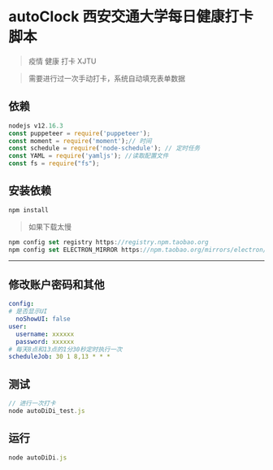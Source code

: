 autoClock 西安交通大学每日健康打卡脚本
=========
>  疫情 健康 打卡  XJTU 

> 需要进行过一次手动打卡，系统自动填充表单数据
## 依赖
```js
nodejs v12.16.3
const puppeteer = require('puppeteer');
const moment = require('moment');// 时间
const schedule = require('node-schedule'); // 定时任务
const YAML = require('yamljs'); //读取配置文件
const fs = require("fs"); 
```

## 安装依赖

```js
npm install
```

> 如果下载太慢

```js
npm config set registry https://registry.npm.taobao.org
npm config set ELECTRON_MIRROR https://npm.taobao.org/mirrors/electron/
```

------------
## 修改账户密码和其他

```yml
config: 
# 是否显示UI
  noShowUI: false
user: 
  username: xxxxxx
  password: xxxxxx
# 每天8点和13点的1分30秒定时执行一次
scheduleJob: 30 1 8,13 * * *
```
## 测试
```js
// 进行一次打卡
node autoDiDi_test.js
```

## 运行
```js
node autoDiDi.js
```

